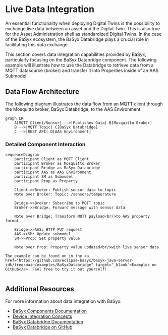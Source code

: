 # Live Data Integration

An essential functionality when deploying Digital Twins is the possibility to exchange live data between an asset and the Digital Twin. This is also true for the Asset Administration shell as standardized Digital Twins. In the case of the BaSyx ecosystem, the BaSyx Databridge plays a crucial role in facilitating this data exchange.

This section covers data integration capabilities provided by BaSyx, particularly focusing on the BaSyx Databridge component. The following example will illustrate how to use the Databridge to retrieve data from a MQTT datasource (broker) and transfer it into Properties inside of an AAS Submodel.

## Data Flow Architecture

The following diagram illustrates the data flow from an MQTT client through the Mosquitto broker, BaSyx Databridge, to the AAS Environment:

```{mermaid}
graph LR
    A[MQTT Client/Sensor] -->|Publishes Data| B[Mosquitto Broker]
    B -->|MQTT Topic| C[BaSyx Databridge]
    C -->|REST API| D[AAS Environment]
```

### Detailed Component Interaction

```{mermaid}
sequenceDiagram
    participant Client as MQTT Client
    participant Broker as Mosquitto Broker
    participant Bridge as BaSyx Databridge
    participant AAS as AAS Environment
    participant SM as Submodel
    participant Prop as Property
    
    Client->>Broker: Publish sensor data to topic
    Note over Broker: Topic: /sensors/temperature
    
    Bridge->>Broker: Subscribe to MQTT topic
    Broker->>Bridge: Forward message with sensor data
    
    Note over Bridge: Transform MQTT payload<br/>to AAS property format
    
    Bridge->>AAS: HTTP PUT request
    AAS->>SM: Update submodel
    SM->>Prop: Set property value
    
    Note over Prop: Property value updated<br/>with live sensor data
```

```{note}
The example can be found on in the <a href="https://github.com/eclipse-basyx/basyx-java-server-sdk/tree/main/examples/BaSyxDatabridge" target="_blank">Examples on GitHub</a>. Feel free to try it out yourself!
```

```{include} ../../../_external/basyx-java-server-sdk/examples/BaSyxDatabridge/README.md
```

## Additional Resources

For more information about data integration with BaSyx:

- [BaSyx Components Documentation](../../user_documentation/basyx_components/index.md)
- [Device Integration Concepts](../../user_documentation/concepts%20and%20architecture/device_integration.md)
- [BaSyx Databridge Documentation](../../user_documentation/basyx_components/databridge/index.md)
- [BaSyx Databridge on GitHub](https://github.com/eclipse-basyx/basyx-databridge)
